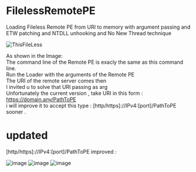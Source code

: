 # FilelessRemotePE
Loading Fileless Remote PE from URI to memory with argument passing  and ETW patching and NTDLL unhooking and No New Thread technique

![ThisFileLess](https://user-images.githubusercontent.com/110354855/191484108-e248a597-e5d9-4a21-8842-5e4e8df2c41d.png)

As shown in the Image:    
The command line of the Remote PE is exacly the same as this command line.   
Run the Loader with the arguments of the Remote PE  
The URI of the remote server comes then    
I invited u to solve that URI passing as arg  
Unfortunately the current version , take URI in this form : https://domain.any/PathToPE  
i will improve it to accept this type : [http/https]://IPv4:[port]/PathToPE sooner .  

# updated
[http/https]://IPv4:[port]/PathToPE   improved :

![image](https://user-images.githubusercontent.com/110354855/191820860-ed50d255-4b97-45f7-b76c-29fadf2dbc1e.png)
![image](https://user-images.githubusercontent.com/110354855/191820983-527a844b-8c57-411c-b674-ca32188a5e2d.png)
![image](https://user-images.githubusercontent.com/110354855/191821373-442b5a50-f34e-4801-9cb4-93dd3fe8e8a3.png)


